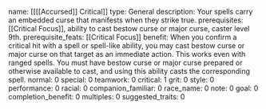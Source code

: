 name: [[[[Accursed]] Critical]]
type: General
description: Your spells carry an embedded curse that manifests when they strike true.
prerequisites: [[Critical Focus]], ability to cast bestow curse or major curse, caster level 9th.
prerequisite_feats: [[Critical Focus]]
benefit: When you confirm a critical hit with a spell or spell-like ability, you may cast bestow curse or major curse on that target as an immediate action. This works even with ranged spells. You must have bestow curse or major curse prepared or otherwise available to cast, and using this ability casts the corresponding spell.
normal: 0
special: 0
teamwork: 0
critical: 1
grit: 0
style: 0
performance: 0
racial: 0
companion_familiar: 0
race_name: 0
note: 0
goal: 0
completion_benefit: 0
multiples: 0
suggested_traits: 0
